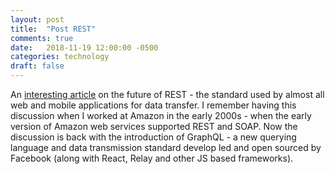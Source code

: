```yaml
---
layout: post
title:  "Post REST"
comments: true
date:   2018-11-19 12:00:00 -0500
categories: technology 
draft: false
---
```


An [interesting article](https://www.tbray.org/ongoing/When/201x/2018/11/18/Post-REST) on the future of REST - the standard used by almost all web and mobile applications for data transfer. I remember having this discussion when I worked at Amazon in the early 2000s - when the early version of Amazon web services supported REST and SOAP. Now the discussion is back with the introduction of GraphQL - a new querying language and data transmission standard develop led and open sourced by Facebook (along with React, Relay and other JS based frameworks). 